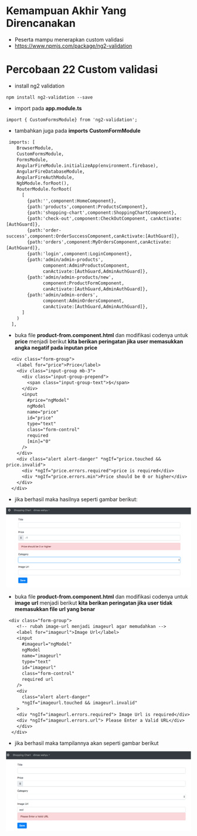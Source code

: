 # Kemampuan Akhir Yang Direncanakan

- Peserta mampu menerapkan custom validasi 
- https://www.npmjs.com/package/ng2-validation

# Percobaan 22 Custom validasi  
- install ng2 validation 

```
npm install ng2-validation --save
```

- import pada **app.module.ts** 

```
import { CustomFormsModule} from 'ng2-validation';

```

- tambahkan juga pada **imports** **CustomFormModule**

```
 imports: [
    BrowserModule,
    CustomFormsModule,
    FormsModule,
    AngularFireModule.initializeApp(environment.firebase),
    AngularFireDatabaseModule,
    AngularFireAuthModule,
    NgbModule.forRoot(),
    RouterModule.forRoot(
      [
        {path:'',component:HomeComponent},
        {path:'products',component:ProductsComponent},
        {path:'shopping-chart',component:ShoppingChartComponent},
        {path:'check-out',component:CheckOutComponent, canActivate:[AuthGuard]},
        {path:'order-success',component:OrderSuccessComponent,canActivate:[AuthGuard]},
        {path:'orders',component:MyOrdersComponent,canActivate:[AuthGuard]},
        {path:'login',component:LoginComponent},
        {path:'admin/admin-products',
              component:AdminProductsComponent,
              canActivate:[AuthGuard,AdminAuthGuard]},
        {path:'admin/admin-products/new',
              component:ProductFormComponent,
              canActivate:[AuthGuard,AdminAuthGuard]},
        {path:'admin/admin-orders',
              component:AdminOrdersComponent,
              canActivate:[AuthGuard,AdminAuthGuard]},        
      ]
    )
  ],

```

- buka file **product-from.component.html** dan modifikasi codenya untuk **price** menjadi berikut **kita berikan peringatan jika user memasukkan angka negatif pada inputan price** 

```
  <div class="form-group">
    <label for="price">Price</label>
    <div class="input-group mb-3">
      <div class="input-group-prepend">
        <span class="input-group-text">$</span>
      </div>
      <input
        #price="ngModel"
        ngModel
        name="price"
        id="price"
        type="text"
        class="form-control"
        required
        [min]="0"
      />
    </div>
    <div class="alert alert-danger" *ngIf="price.touched && price.invalid">
      <div *ngIf="price.errors.required">price is required</div>
      <div *ngIf="price.errors.min">Price should be 0 or higher</div>
    </div>
  </div>

```

- jika berhasil maka hasilnya seperti gambar berikut:

![](image/chapter3/img10.png)

- buka file **product-from.component.html** dan modifikasi codenya untuk **image url** menjadi berikut **kita berikan peringatan jika user tidak memasukkan file url yang benar** 

```
 <div class="form-group">
    <!-- rubah image-url menjadi imageurl agar memudahkan -->
    <label for="imageurl">Image Url</label>
    <input
      #imageurl="ngModel"
      ngModel
      name="imageurl"
      type="text"
      id="imageurl"
      class="form-control"
      required url
    />
    <div
      class="alert alert-danger"
      *ngIf="imageurl.touched && imageurl.invalid"
    >
    <div *ngIf="imageurl.errors.required"> Image Url is required</div>
    <div *ngIf="imageurl.errors.url"> Please Enter a Valid URL</div>
    </div>
  </div>
```

- jika berhasil maka tampilannya akan seperti gambar berikut 

![](image/chapter3/img11.png)